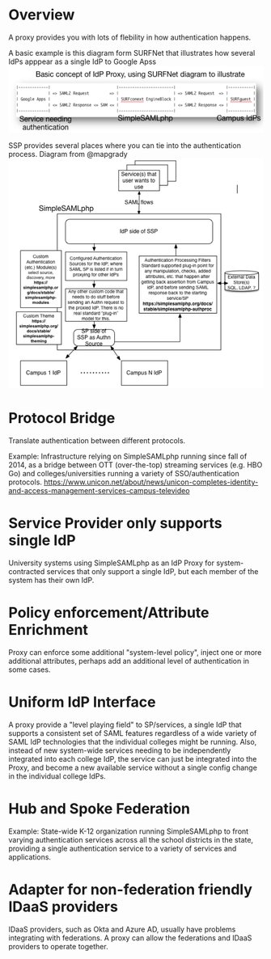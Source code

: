 # Overview

A proxy provides you with lots of flebility in how authentication happens.

A basic example is this diagram form SURFNet that illustrates how several IdPs apppear as a single IdP to Google Apss
![Basic Concept](./img/basic-concept.png)

SSP provides several places where you can tie into the authentication process. Diagram from @mapgrady
![SSP Proxy](./img/ssp-proxy.png)

 
# Protocol Bridge
 
Translate authentication between different protocols.
 
Example: Infrastructure relying on SimpleSAMLphp running since fall of 2014, as a bridge between OTT (over-the-top) streaming services (e.g. HBO Go) and colleges/universities running a variety of SSO/authentication protocols.
     https://www.unicon.net/about/news/unicon-completes-identity-and-access-management-services-campus-televideo

# Service Provider only supports single IdP

University systems using SimpleSAMLphp as an IdP Proxy for system-contracted services that only support a single IdP, but each member of the system has their own IdP.

# Policy enforcement/Attribute Enrichment

Proxy can enforce some additional "system-level policy", inject one or more additional attributes, perhaps add an additional level of authentication in some cases.

# Uniform IdP Interface

A proxy provide a "level playing field" to SP/services, a single IdP that supports a consistent set of SAML features regardless of a wide variety of SAML IdP technologies that the individual colleges might be running. Also, instead of new system-wide services needing to be independently integrated into each college IdP, the service can just be integrated into the Proxy, and become a new available service without a single config change in the individual college IdPs.

# Hub and Spoke Federation

Example: State-wide K-12 organization running SimpleSAMLphp to front varying authentication services across all the school districts in the state, providing a single authentication service to a variety of services and applications.

# Adapter for non-federation friendly IDaaS providers

IDaaS providers, such as Okta and Azure AD, usually have problems integrating with federations. A proxy can allow
the federations and IDaaS providers to operate together.